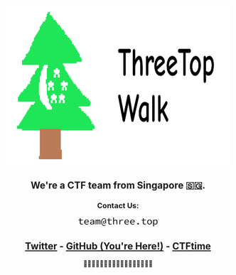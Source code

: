 <p align="center">
    <a href="https://three.top">
        <img height="360" src="/profile/logo.svg">
    </a>
</p>

<h2 align="center">
    We're a CTF team from Singapore 🇸🇬.
    
</h2>
<h3 align="center">Contact Us:</h3>
<p align="center">
    <a href="https://three.top">
        <img height="20" src="/profile/email.svg">
    </a>
</p>

<h2 align="center">
<a href="https://three.top/link/twitter">Twitter</a> - <a href="https://three.top/link/github">GitHub (You're Here!)</a> - <a href="https://three.top/link/ctftime">CTFtime</a>
</h2>

<p align="center">
🐢🐢🐢🐢🐢🐢🐢🐢🐢🐢🐢🐢🐢🐢🐢🐢🐢
</p>
